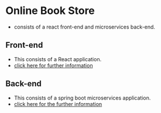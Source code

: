 # Online Book Store

- consists of a react front-end  and microservices back-end.


## Front-end

- This consists of a React application.
- [click here for further information](./frontend/README.md)

## Back-end

- This consists of a spring boot microservices application.
- [click here for the further information](./backend/README.md)